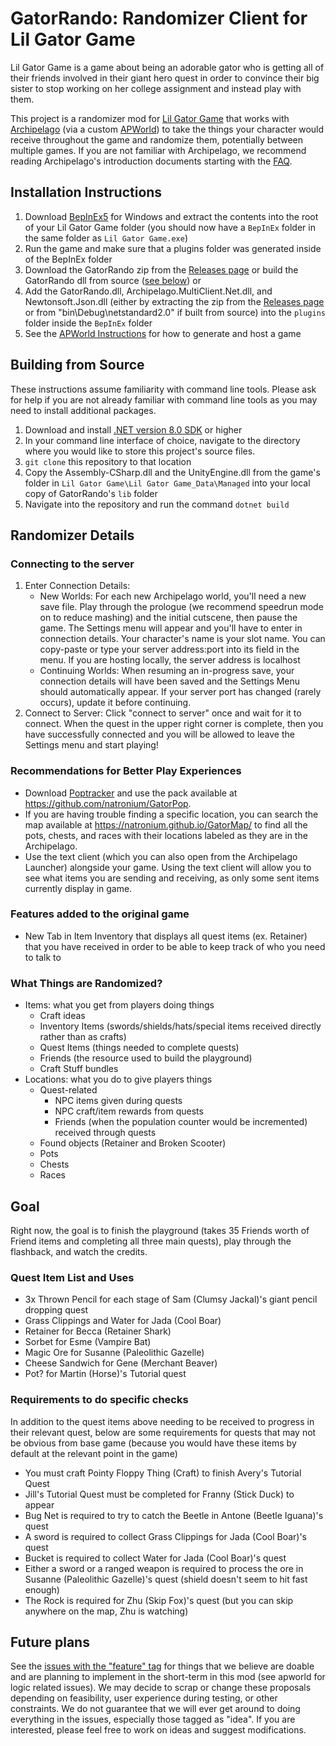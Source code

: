 # GatorRando: Randomizer Client for Lil Gator Game
Lil Gator Game is a game about being an adorable gator who is getting all of their friends involved in their giant hero quest in order to convince their big sister to stop working on her college assignment and instead play with them.

This project is a randomizer mod for [Lil Gator Game](https://store.steampowered.com/app/1586800/Lil_Gator_Game/) that works with [Archipelago](https://archipelago.gg/) (via a custom [APWorld](https://github.com/natronium/GatorArchipelago)) to take the things your character would receive throughout the game and randomize them, potentially between multiple games. If you are not familiar with Archipelago, we recommend reading Archipelago's introduction documents starting with the [FAQ](https://archipelago.gg/faq/en/).

## Installation Instructions
1. Download [BepInEx5](https://github.com/BepInEx/BepInEx/releases/tag/v5.4.23.2) for Windows and extract the contents into the root of your Lil Gator Game folder (you should now have a `BepInEx` folder in the same folder as `Lil Gator Game.exe`)
2. Run the game and make sure that a plugins folder was generated inside of the BepInEx folder
3. Download the GatorRando zip from the [Releases page](https://github.com/natronium/GatorRando/releases) or build the GatorRando dll from source ([see below](#building-from-source)) or 
4. Add the GatorRando.dll, Archipelago.MultiClient.Net.dll, and Newtonsoft.Json.dll (either by extracting the zip from the [Releases page](https://github.com/natronium/GatorRando/releases) or from "bin\Debug\netstandard2.0" if built from source) into the `plugins` folder inside the `BepInEx` folder
5. See the [APWorld Instructions](https://github.com/natronium/GatorArchipelago) for how to generate and host a game

## Building from Source
These instructions assume familiarity with command line tools. Please ask for help if you are not already familiar with command line tools as you may need to install additional packages.
1. Download and install [.NET version 8.0 SDK](https://dotnet.microsoft.com/en-us/download/dotnet/8.0) or higher
2. In your command line interface of choice, navigate to the directory where you would like to store this project's source files.
3. `git clone` this repository to that location
4. Copy the Assembly-CSharp.dll and the UnityEngine.dll from the game's folder in `Lil Gator Game\Lil Gator Game_Data\Managed` into your local copy of GatorRando's `lib` folder
5. Navigate into the repository and run the command `dotnet build`

## Randomizer Details
### Connecting to the server
1. Enter Connection Details:
	- New Worlds: For each new Archipelago world, you'll need a new save file. Play through the prologue (we recommend speedrun mode on to reduce mashing) and the initial cutscene, then pause the game. The Settings menu will appear and you'll have to enter in connection details. Your character's name is your slot name.  You can copy-paste or type your server address:port into its field in the menu. If you are hosting locally, the server address is localhost
	- Continuing Worlds: When resuming an in-progress save, your connection details will have been saved and the Settings Menu should automatically appear. If your server port has changed (rarely occurs), update it before continuing.
2. Connect to Server: Click "connect to server" once and wait for it to connect. When the quest in the upper right corner is complete, then you have successfully connected and you will be allowed to leave the Settings menu and start playing!

### Recommendations for Better Play Experiences
- Download [Poptracker](https://poptracker.github.io/) and use the pack available at https://github.com/natronium/GatorPop.
- If you are having trouble finding a specific location, you can search the map available at https://natronium.github.io/GatorMap/ to find all the pots, chests, and races with their locations labeled as they are in the Archipelago.
- Use the text client (which you can also open from the Archipelago Launcher) alongside your game. Using the text client will allow you to see what items you are sending and receiving, as only some sent items currently display in game.

### Features added to the original game
- New Tab in Item Inventory that displays all quest items (ex. Retainer) that you have received in order to be able to keep track of who you need to talk to

### What Things are Randomized?
- Items: what you get from players doing things
	- Craft ideas
	- Inventory Items (swords/shields/hats/special items received directly rather than as crafts)
	- Quest Items (things needed to complete quests)
	- Friends (the resource used to build the playground)
	- Craft Stuff bundles
- Locations: what you do to give players things
	- Quest-related
		- NPC items given during quests
		- NPC craft/item rewards from quests
		- Friends (when the population counter would be incremented) received through quests
	- Found objects (Retainer and Broken Scooter)
	- Pots
	- Chests
	- Races

## Goal
Right now, the goal is to finish the playground (takes 35 Friends worth of Friend items and completing all three main quests), play through the flashback, and watch the credits.

### Quest Item List and Uses
- 3x Thrown Pencil for each stage of Sam (Clumsy Jackal)'s giant pencil dropping quest
- Grass Clippings and Water for Jada (Cool Boar)
- Retainer for Becca (Retainer Shark)
- Sorbet for Esme (Vampire Bat)
- Magic Ore for Susanne (Paleolithic Gazelle)
- Cheese Sandwich for Gene (Merchant Beaver)
- Pot? for Martin (Horse)'s Tutorial quest

### Requirements to do specific checks
In addition to the quest items above needing to be received to progress in their relevant quest, below are some requirements for quests that may not be obvious from base game (because you would have these items by default at the relevant point in the game)
- You must craft Pointy Floppy Thing (Craft) to finish Avery's Tutorial Quest
- Jill's Tutorial Quest must be completed for Franny (Stick Duck) to appear
- Bug Net is required to try to catch the Beetle in Antone (Beetle Iguana)'s quest
- A sword is required to collect Grass Clippings for Jada (Cool Boar)'s quest
- Bucket is required to collect Water for Jada (Cool Boar)'s quest
- Either a sword or a ranged weapon is required to process the ore in Susanne (Paleolithic Gazelle)'s quest (shield doesn't seem to hit fast enough)
- The Rock is required for Zhu (Skip Fox)'s quest (but you can skip anywhere on the map, Zhu is watching)

## Future plans
See the [issues with the "feature" tag](https://github.com/natronium/GatorRando/issues?q=is%3Aissue+is%3Aopen+label%3Afeature) for things that we believe are doable and are planning to implement in the short-term in this mod (see apworld for logic related issues). We may decide to scrap or change these proposals depending on feasibility, user experience during testing, or other constraints. We do not guarantee that we will ever get around to doing everything in the issues, especially those tagged as "idea". If you are interested, please feel free to work on ideas and suggest modifications.
